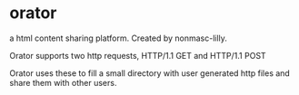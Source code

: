 # orator

a html content sharing platform. Created by nonmasc-lilly.

Orator supports two http requests, HTTP/1.1 GET and HTTP/1.1 POST

Orator uses these to fill a small directory with user generated http
files and share them with other users.
